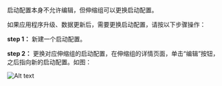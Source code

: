 启动配置本身不允许编辑，但伸缩组可以更换启动配置。

如果应用程序升级、数据更新后，需要更换启动配置，请按以下步骤操作：

**step 1：** 新建一个启动配置。

**step 2：** 更换对应伸缩组的启动配置，在伸缩组的详情页面，单击“编辑”按钮，之后指向新的启动配置。如图：

![Alt text](https://mc.qcloudimg.com/static/img/6032ba6bf959267ab83922dd2216f0ee/as_revise_3.jpg)
